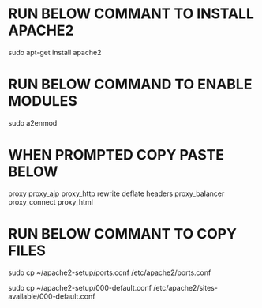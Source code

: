 # RUN BELOW COMMANT TO INSTALL APACHE2

sudo apt-get install apache2

# RUN BELOW COMMAND TO ENABLE MODULES
sudo a2enmod

# WHEN PROMPTED COPY PASTE BELOW
proxy proxy_ajp proxy_http rewrite deflate headers proxy_balancer proxy_connect proxy_html

# RUN BELOW COMMANT TO COPY FILES
sudo cp ~/apache2-setup/ports.conf /etc/apache2/ports.conf

sudo cp ~/apache2-setup/000-default.conf /etc/apache2/sites-available/000-default.conf


